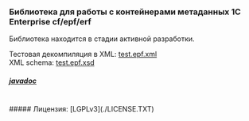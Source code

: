 ### Библиотека для работы с контейнерами метаданных 1C Enterprise cf/epf/erf

Библиотека находится в стадии активной разработки.

Тестовая декомпиляция в XML: [test.epf.xml](./test-data/test.epf.v8fs/test.epf.xml)
<br>
XML schema: [test.epf.xsd](./test-data/test.epf.v8fs/test.epf.xsd)


##### [javadoc](https://psyriccio.github.io/v8fs/)
<br>
##### Лицензия: [LGPLv3](./LICENSE.TXT)

